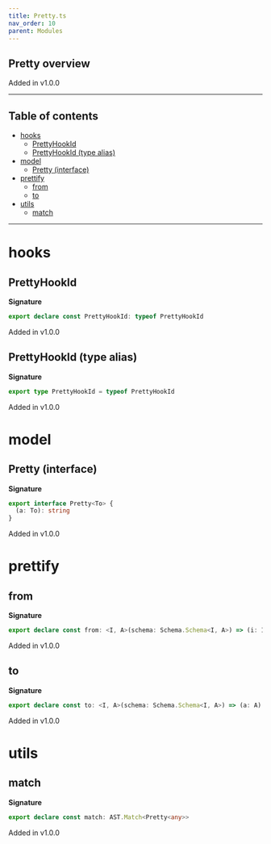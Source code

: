 ```yaml
---
title: Pretty.ts
nav_order: 10
parent: Modules
---
```


## Pretty overview

Added in v1.0.0

---

<h2 class="text-delta">Table of contents</h2>

- [hooks](#hooks)
  - [PrettyHookId](#prettyhookid)
  - [PrettyHookId (type alias)](#prettyhookid-type-alias)
- [model](#model)
  - [Pretty (interface)](#pretty-interface)
- [prettify](#prettify)
  - [from](#from)
  - [to](#to)
- [utils](#utils)
  - [match](#match)

---

# hooks

## PrettyHookId

**Signature**

```ts
export declare const PrettyHookId: typeof PrettyHookId
```

Added in v1.0.0

## PrettyHookId (type alias)

**Signature**

```ts
export type PrettyHookId = typeof PrettyHookId
```

Added in v1.0.0

# model

## Pretty (interface)

**Signature**

```ts
export interface Pretty<To> {
  (a: To): string
}
```

Added in v1.0.0

# prettify

## from

**Signature**

```ts
export declare const from: <I, A>(schema: Schema.Schema<I, A>) => (i: I) => string
```

Added in v1.0.0

## to

**Signature**

```ts
export declare const to: <I, A>(schema: Schema.Schema<I, A>) => (a: A) => string
```

Added in v1.0.0

# utils

## match

**Signature**

```ts
export declare const match: AST.Match<Pretty<any>>
```

Added in v1.0.0
